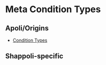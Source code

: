 # Meta Condition Types

## Apoli/Origins

-   [Condition Types](https://origins.readthedocs.io/en/latest/types/meta_condition_types/)

## Shappoli-specific
